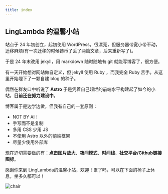 ```yaml
---
title: index
---
```


## LingLambda 的温馨小站

站点于 24 年初创立，起初使用 WordPress，很漂亮，但服务器带宽小带不动，迁移麻烦(有一次迁移的时候铸币了丢了两篇文章，后来重新写了)。

于是 24 年末改用 jekyll，用 markdown 随时随地有 git 就能写博客了，很方便。

有一天开始想对网站做自定义，但 jekyll 使用 Ruby ，而我完全 Ruby 苦手。从这里开始埋下了一颗自建 blog 的种子。

偶然在群友口中听说了 **Astro** 于是凭着自己超烂的前端水平构建起了如今的小站，**目前还在努力建设中**。

博客属于是边学边做，但我有自己的一套原则：

- NOT BY AI！
- 手写而不是复制
- 多用 CSS 少用 JS
- 不使用 Astro 以外的前端框架
- 尽量少使用外部库

现在迫切需要做的有：**点击图片放大**、**夜间模式**、**时间线**、**社交平台/Github链接图标**。

感谢你来到 LingLambda的温馨小站，欢迎！累了吗，可以在下面的椅子上休息，坐多久都可以！

![chair](/assets/images/power.webp "看起来充满能量的椅子")
